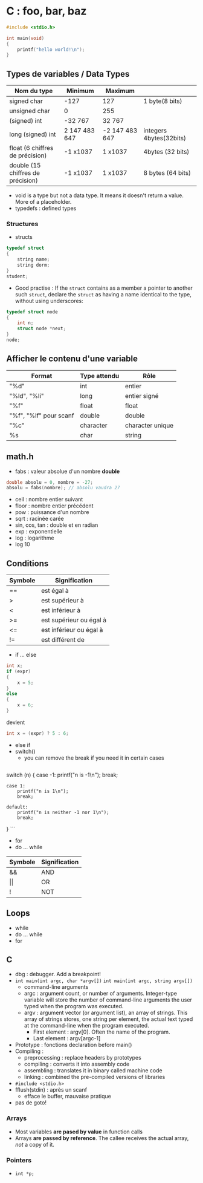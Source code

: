 # C : foo, bar, baz
```c
#include <stdio.h>

int main(void)
{
    printf("hello world!\n");
}
```
## Types de variables / Data Types

| Nom du type                       | Minimum       | Maximum        |                         |
|-----------------------------------|---------------|----------------|-------------------------|
| signed char                       | -127          | 127            | 1 byte(8 bits)          |
| unsigned char                     | 0             | 255            |                         |
| (signed) int                      | -32 767       | 32 767         |                         |
| long (signed) int                 | 2 147 483 647 | -2 147 483 647 | integers 4bytes(32bits) |
| float (6 chiffres de précision)   | -1 x1037      | 1 x1037        | 4bytes (32 bits)        |
| double (15 chiffres de précision) | -1 x1037      | 1 x1037        | 8 bytes (64 bits)       |

* void is a type but not a data type. It means it doesn't return a value. More of a placeholder.
* typedefs : defined types
### Structures
* structs
```c
typedef struct
{
    string name;
    string dorm;
}
student;
```
* Good practise : If the `struct` contains as a member a pointer to another such `struct`, declare the `struct` as having a name identical to the type, without using underscores:
```c
typedef struct node
{
    int n;
    struct node *next;
}
node;
```
## Afficher le contenu d'une variable

| Format                 | Type attendu | Rôle             |
|------------------------|--------------|------------------|
| "%d"                   | int          | entier           |
| "%ld", "%li"           | long         | entier signé     |
| "%f"                   | float        | float            |
| "%f", "%lf" pour scanf | double       | double           |
| "%c"                   | character    | character unique |
| %s                     | char         | string           |

## math.h

* fabs : valeur absolue d'un nombre **double**
```c
double absolu = 0, nombre = -27;  
absolu = fabs(nombre); // absolu vaudra 27
```
* ceil : nombre entier suivant
* floor : nombre entier précédent
* pow : puissance d'un nombre
* sqrt : racinée carée
* sin, cos, tan : double et en radian
* exp : exponentielle
* log : logarithme
* log 10

## Conditions

| Symbole | Signification           |
|---------|-------------------------|
| ==      | est égal à              |
| >       | est supérieur à         |
| <       | est inférieur à         |
| >=      | est supérieur ou égal à |
| <=      | est inférieur ou égal à |
| !=      | est différent de        |

* if ... else
```c
int x;
if (expr)
{
    x = 5;
}
else
{
    x = 6;
}
```
devient
```c
int x = (expr) ? 5 : 6;
```
* else if
* switch()
    * you can remove the break if you need it in certain cases
        ```c
switch (n)
{
    case -1:
        printf("n is -1\n");
        break;

    case 1:
        printf("n is 1\n");
        break;

    default:
        printf("n is neither -1 nor 1\n");
        break;
}
    ```
* for
* do ...  while

| Symbole | Signification |
|---------|---------------|
| &&      | AND           |
| \|\|    | OR            |
| !       | NOT           |

## Loops
* while
* do ... while
* for    

## C
* dbg : debugger. Add a breakpoint!
* `int main(int argc, char *argv[])` `int main(int argc, string argv[])`
    * command-line arguments
    * argc : argument count, or number of arguments. Integer-type variable will store the number of command-line arguments the user typed when the program was executed.
    * argv : argument vector (or argument list), an array of strings. This array of strings stores, one string per element, the actual text typed at the command-line when the program executed.
        * First element : argv[0]. Often the name of the program.
        * Last element : argv[argc-1]
* Prototype : fonctions declaration before main()
* Compiling : 
    * preprocessing : replace headers by prototypes
    * compiling : converts it into assembly code
    * assembling : translates it in binary called machine code
    * linking : combined the pre-compiled versions of libraries
* `#include <stdio.h>`
* fflush(stdin) : après un scanf
    * efface le buffer, mauvaise pratique
* pas de goto!
### Arrays
* Most variables **are pased by value** in function calls
* Arrays **are passed by reference**. The callee receives the actual array, *not* a copy of it.
### Pointers
* `int *p;`